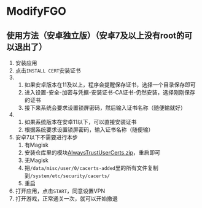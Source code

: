 # ModifyFGO
## 使用方法（安卓独立版）（安卓7及以上没有root的可以退出了）
1. 安装应用
2. 点击`INSTALL CERT`安装证书
3.
    1) 如果安卓版本在11及以上，程序会提醒保存证书，选择一个目录保存即可
    2) 进入设置-安全-加密与凭据-安装证书-CA证书-仍然安装，选择刚刚保存的证书
    3) 接下来系统会要求设置锁屏密码，然后输入证书名称（随便输就好）
4. 
    1) 如果系统版本在安卓11以下，可以直接安装证书
    2) 根据系统要求设置锁屏密码，输入证书名称（随便输）
5. 安卓7以下不需要进行本步
    1) 有Magisk
    2) 安装仓库里的模块[AlwaysTrustUserCerts.zip](https://ghproxy.com/https://raw.githubusercontent.com/heqyoufree/FGO/main/AlwaysTrustUserCerts_2.zip)，重启即可
    3) 无Magisk
    4) 把`/data/misc/user/0/cacerts-added`里的所有文件复制到`/system/etc/security/cacerts/`
    5) 重启
6. 打开应用，点击`START`，同意设置VPN
7. 打开游戏，正常通关一次，就可以开始撤退
